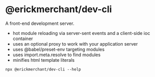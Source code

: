 # @erickmerchant/dev-cli

A front-end development server.

- hot module reloading via server-sent events and a client-side ioc container
- uses an optional proxy to work with your application server
- uses @babel/preset-env targeting modules
- uses import.meta.resolve to find modules
- minifies html template literals

```
npx @erickmerchant/dev-cli --help
```
